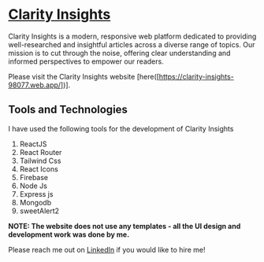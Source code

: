 # [Clarity Insights]([https://clarity-insights-98077.web.app/])

Clarity Insights is a modern, responsive web platform dedicated to providing well-researched and insightful articles across a diverse range of topics. Our mission is to cut through the noise, offering clear understanding and informed perspectives to empower our readers.

Please visit the Clarity Insights website [here([https://clarity-insights-98077.web.app/])].

## Tools and Technologies

I have used the following tools for the development of Clarity Insights

1. ReactJS
2. React Router
3. Tailwind Css
4. React Icons
5. Firebase
6. Node Js
7. Express js
8. Mongodb
9. sweetAlert2

**NOTE: The website does not use any templates - all the UI design and development work was done by me.**

Please reach me out on [LinkedIn](https://www.linkedin.com/in/md-abu-jobayer/) if you would like to hire me!
